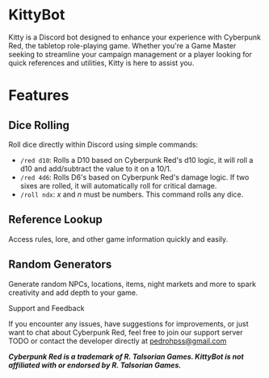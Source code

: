 # KittyBot

Kitty is a Discord bot designed to enhance your experience with Cyberpunk Red, the tabletop role-playing game. 
Whether you're a Game Master seeking to streamline your campaign management or a player looking for quick references and utilities, Kitty is here to assist you.

# Features

## Dice Rolling

Roll dice directly within Discord using simple commands:

- `/red d10`: Rolls a D10 based on Cyberpunk Red's d10 logic, it will roll a d10 and add/subtract the value to it on a 10/1.
- `/red 4d6`: Rolls D6's based on Cyberpunk Red's damage logic. If two sixes are rolled, it will automatically roll for critical damage.
- `/roll ndx`: *x* and *n* must be numbers. This command rolls any dice.

## Reference Lookup
Access rules, lore, and other game information quickly and easily.

## Random Generators
Generate random NPCs, locations, items, night markets and more to spark creativity and add depth to your game.

Support and Feedback

If you encounter any issues, have suggestions for improvements, or just want to chat about Cyberpunk Red, feel free to join our support server TODO or contact the developer directly at pedrohpss@gmail.com




**_Cyberpunk Red is a trademark of R. Talsorian Games. KittyBot is not affiliated with or endorsed by R. Talsorian Games._**
